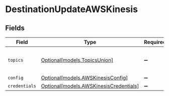 # DestinationUpdateAWSKinesis


## Fields

| Field                                                                        | Type                                                                         | Required                                                                     | Description                                                                  | Example                                                                      |
| ---------------------------------------------------------------------------- | ---------------------------------------------------------------------------- | ---------------------------------------------------------------------------- | ---------------------------------------------------------------------------- | ---------------------------------------------------------------------------- |
| `topics`                                                                     | [Optional[models.TopicsUnion]](../models/topicsunion.md)                     | :heavy_minus_sign:                                                           | "*" or an array of enabled topics.                                           | *                                                                            |
| `config`                                                                     | [Optional[models.AWSKinesisConfig]](../models/awskinesisconfig.md)           | :heavy_minus_sign:                                                           | N/A                                                                          |                                                                              |
| `credentials`                                                                | [Optional[models.AWSKinesisCredentials]](../models/awskinesiscredentials.md) | :heavy_minus_sign:                                                           | N/A                                                                          |                                                                              |